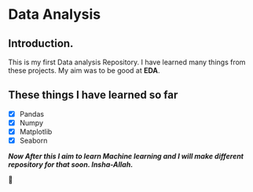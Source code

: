 # Data Analysis 

## Introduction.
This is my first Data analysis Repository. I have learned many things from these projects. My aim was to be good at **EDA**. 

## These things I have learned so far
- [x] Pandas
- [x] Numpy 
- [x] Matplotlib
- [x] Seaborn 

***Now After this I aim to learn Machine learning and I will make different repository for that soon. Insha-Allah.***

:smiling_face_with_three_hearts:	
